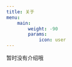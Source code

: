 ```yaml
---
title: 关于
menu:
    main: 
        weight: -90
        params:
            icon: user
---
```


暂时没有介绍哦